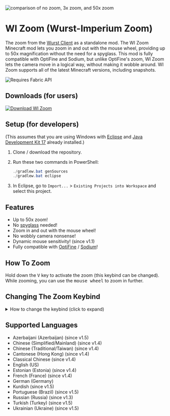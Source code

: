 ![comparison of no zoom, 3x zoom, and 50x zoom](https://user-images.githubusercontent.com/10100202/67816432-973d2400-fab2-11e9-8699-e05eb5ba6551.jpg)

# WI Zoom (Wurst-Imperium Zoom)

The zoom from the [Wurst Client](https://www.wurstclient.net/) as a standalone mod. The WI Zoom Minecraft mod lets you zoom in and out with the mouse wheel, providing up to 50x magnification without the need for a spyglass. This mod is fully compatible with OptiFine and Sodium, but unlike OptiFine's zoom, WI Zoom lets the camera move in a logical way, without making it wobble around. WI Zoom supports all of the latest Minecraft versions, including snapshots.

![Requires Fabric API](https://user-images.githubusercontent.com/10100202/93722968-0aec9180-fb9b-11ea-9983-bc0fc51b47ab.png)

## Downloads (for users)

[![Download WI Zoom](https://user-images.githubusercontent.com/10100202/214881367-956f0bc9-4dbe-43cb-850a-04d73e00b344.png)](https://www.wurstimperium.net/wi-zoom/download/?utm_source=GitHub&utm_medium=WI+Zoom&utm_campaign=README.md&utm_content=Download+WI+Zoom)

## Setup (for developers)

(This assumes that you are using Windows with [Eclipse](https://www.eclipse.org/downloads/) and [Java Development Kit 17](https://adoptium.net/?variant=openjdk17&jvmVariant=hotspot) already installed.)

1. Clone / download the repository.

2. Run these two commands in PowerShell:

   ```powershell
   ./gradlew.bat genSources
   ./gradlew.bat eclipse
   ```

3. In Eclipse, go to `Import...` > `Existing Projects into Workspace` and select this project.

## Features

- Up to 50x zoom!
- No <a href="https://minecraft.fandom.com/wiki/Spyglass" target="_blank">spyglass</a> needed!
- Zoom in and out with the mouse wheel!
- No wobbly camera nonsense!
- Dynamic mouse sensitivity! (since v1.1)
- Fully compatible with <a href="https://optifine.net/home" target="_blank">OptiFine</a> / <a href="https://github.com/CaffeineMC/sodium-fabric" target="_blank">Sodium</a>!

## How To Zoom

Hold down the <kbd>V</kbd> key to activate the zoom (this keybind can be changed).  
While zooming, you can use the <kbd>mouse wheel</kbd> to zoom in further.

## Changing The Zoom Keybind

<details>
  <summary>How to change the keybind (click to expand)</summary>

  In the pause menu, click on "Options...".

  <img src="https://user-images.githubusercontent.com/10100202/67876632-e0d45000-fb40-11e9-88a5-6d5d22cdb33a.png" alt="screenshot of the Game Menu with the Options button highlighted" width="1113" height="832" />

  In the Options menu, click on "Controls...".

  <img src="https://user-images.githubusercontent.com/10100202/67876634-e0d45000-fb40-11e9-8e81-ef677755e1c3.png" alt="screenshot of the Options menu with the Controls button highlighted" width="1113" height="779" />
  
  In the Controls menu, scroll down to the "WI Zoom" section. If you don't have any other mods installed, you will find this section at the very bottom.

  <img src="https://user-images.githubusercontent.com/10100202/67876636-e16ce680-fb40-11e9-8934-ad65580dc91a.png" alt="screenshot of the Controls menu with the WI Zoom keybind highlighted at the bottom" width="1113" height="599" />
</details>

## Supported Languages
- Azerbaijani (Azerbaijan) (since v1.5)
- Chinese (Simplified/Mainland) (since v1.4)
- Chinese (Traditional/Taiwan) (since v1.4)
- Cantonese (Hong Kong) (since v1.4)
- Classical Chinese (since v1.4)
- English (US)
- Estonian (Estonia) (since v1.4)
- French (France) (since v1.4)
- German (Germany)
- Kurdish (since v1.5)
- Portuguese (Brazil) (since v1.5)
- Russian (Russia) (since v1.3)
- Turkish (Turkey) (since v1.5)
- Ukrainian (Ukraine) (since v1.5)

